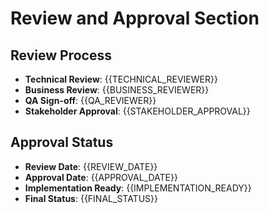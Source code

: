 # Review and Approval Section

## Review Process
- **Technical Review**: {{TECHNICAL_REVIEWER}}
- **Business Review**: {{BUSINESS_REVIEWER}}
- **QA Sign-off**: {{QA_REVIEWER}}
- **Stakeholder Approval**: {{STAKEHOLDER_APPROVAL}}

## Approval Status
- **Review Date**: {{REVIEW_DATE}}
- **Approval Date**: {{APPROVAL_DATE}}
- **Implementation Ready**: {{IMPLEMENTATION_READY}}
- **Final Status**: {{FINAL_STATUS}}